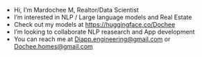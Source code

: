 - Hi, I’m Mardochee M, Realtor/Data Scientist  
- I’m interested in NLP / Large language models and Real Estate
- Check out my models at https://huggingface.co/Dochee
- I’m looking to collaborate NLP reasearch and App development
- You can reach me at Diapp.engineering@gmail.com or Dochee.homes@gmail.com

<!---
docheem/docheem is a ✨ special ✨ repository because its `README.md` (this file) appears on your GitHub profile.
You can click the Preview link to take a look at your changes.
--->
